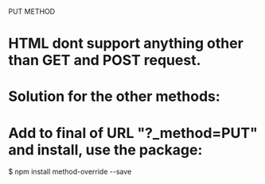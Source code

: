PUT METHOD
# HTML dont support anything other than GET and POST request.
# Solution for the other methods:
# Add to final of URL "?_method=PUT" and install, use the package:
$ npm install method-override --save
